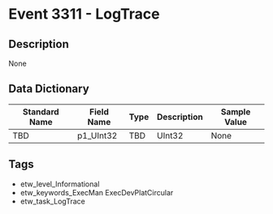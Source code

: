 # Event 3311 - LogTrace

## Description
None

## Data Dictionary
|Standard Name|Field Name|Type|Description|Sample Value|
|---|---|---|---|---|
|TBD|p1_UInt32|TBD|UInt32|None|None|

## Tags
* etw_level_Informational
* etw_keywords_ExecMan ExecDevPlatCircular
* etw_task_LogTrace